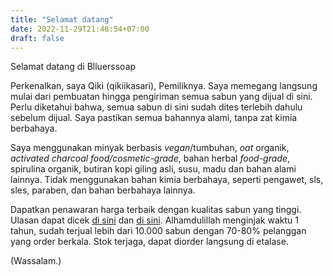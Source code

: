 ```yaml
---
title: "Selamat datang"
date: 2022-11-29T21:48:54+07:00
draft: false
---
```

Selamat datang di Blluerssoap

Perkenalkan, saya Qiki (qikiikasari), Pemiliknya. Saya memegang langsung
mulai dari pembuatan hingga pengiriman semua sabun yang dijual di sini.
Perlu diketahui bahwa, semua sabun di sini sudah dites terlebih dahulu
sebelum dijual. Saya pastikan semua bahannya alami, tanpa zat kimia berbahaya.

Saya menggunakan minyak berbasis *vegan*/tumbuhan, *oat* organik,
*activated charcoal food/cosmetic-grade*, bahan herbal *food-grade*,
spirulina organik, butiran kopi giling asli, susu, madu dan bahan
alami lainnya. Tidak menggunakan bahan kimia berbahaya, seperti
pengawet, sls, sles, paraben, dan bahan berbahaya lainnya.

Dapatkan penawaran harga terbaik dengan kualitas sabun yang tinggi.
Ulasan dapat dicek [di sini](https://www.tokopedia.com/blluerssoapblluersshop?utm_medium=Share&utm_campaign=Shop%20Share&utm_source=Desktop) dan [di sini](https://shopee.co.id/qikiikasari). 
Alhamdulillah menginjak waktu 1 tahun, sudah terjual lebih dari 10.000
sabun dengan 70-80% pelanggan yang order berkala.
Stok terjaga, dapat diorder langsung di etalase.

(Wassalam.)
